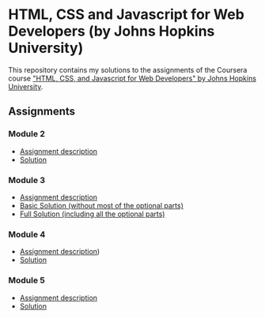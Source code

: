 # HTML, CSS and Javascript for Web Developers (by Johns Hopkins University)

This repository contains my solutions to the assignments of the Coursera course
["HTML, CSS, and Javascript for Web Developers" by Johns Hopkins University](https://www.coursera.org/learn/html-css-javascript-for-web-developers).

## Assignments

### Module 2
* [Assignment description](https://github.com/jhu-ep-coursera/fullstack-course4/blob/master/assignments/assignment2/Assignment-2.md)
* [Solution](https://anjulgupta12.github.io/Coursera_HTML-CSS-and-Javascript-for-Web-Developers/module2/index.html)

### Module 3
* [Assignment description]( https://github.com/jhu-ep-coursera/fullstack-course4/blob/master/assignments/assignment3/Assignment-3.md)
* [Basic Solution (without most of the optional parts)](https://anjulgupta12.github.io/Coursera_HTML-CSS-and-Javascript-for-Web-Developers/module3/index.html)
* [Full Solution (including all the optional parts)](https://anjulgupta12.github.io/Coursera_HTML-CSS-and-Javascript-for-Web-Developers/module3/index.html)


### Module 4
* [Assignment description](https://github.com/jhu-ep-coursera/fullstack-course4/blob/master/assignments/assignment4/Assignment-4.md))
* [Solution](https://goggle.github.io/Coursera_HTML-CSS-Javascript-for-Web-Developers/module4_solution/)

### Module 5
* [Assignment description](./descriptions/assignment5/Assignment-5.md)
* [Solution](https://goggle.github.io/Coursera_HTML-CSS-Javascript-for-Web-Developers/module5_solution/)
